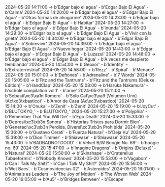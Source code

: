 2024-05-20 14:11:00 -> b'Edgar bajo el agua' - b'Edgar Bajo El Agua' - b'Calma'
2024-05-20 14:20:00 -> b'Edgar bajo el agua' - b'Edgar Bajo El Agua' - b'Otras formas de ahogarme'
2024-05-20 14:23:00 -> b'Edgar bajo el agua' - b'Edgar Bajo El Agua' - b'Habitar'
2024-05-20 14:27:00 -> b'Edgar bajo el agua' - b'Edgar Bajo El Agua' - b'Inunda'
2024-05-20 14:29:00 -> b'Edgar bajo el agua' - b'Edgar Bajo El Agua' - b'Vivir con la grieta'
2024-05-20 14:34:00 -> b'Edgar bajo el agua' - b'Edgar Bajo El Agua' - b'Sobrevivir'
2024-05-20 14:39:00 -> b'Edgar bajo el agua' - b'Edgar Bajo El Agua' - b'Nuevo hogar'
2024-05-20 14:43:00 -> b'Edgar bajo el agua' - b'Edgar Bajo El Agua' - b'Luzazul'
2024-05-20 14:48:00 -> b'Edgar bajo el agua' - b'Edgar Bajo El Agua' - b'A veces me despierto temblando'
2024-05-20 14:54:00 -> b'Geoxor' - b'Identity' - b'Extraterrestrial'
2024-05-20 14:58:00 -> b'Rezz' - b'Spiral' - b'Menace'
2024-05-20 15:01:00 -> b'Deftones' - b'Adrenaline' - b'7 Words'
2024-05-20 15:05:00 -> b'Fitz and the Tantrums' - b'Fitz and the Tantrums (Deluxe Edition)' - b'HandClap'
2024-05-20 15:08:00 -> b'Haruka Nakamura' - b'schole compilation vol.1' - b'arne'
2024-05-20 15:11:00 -> b'Sebasti\xc3\xa1n Romero' - b'Solo Caf\xc3\xa9 (Volumen Uno) (Ac\xc3\xbastico)' - b'Amor de Casa (Ac\xc3\xbastico)'
2024-05-20 15:14:00 -> b'Onuka' - b'Zenit' - b'Zenit'
2024-05-20 15:19:00 -> b'JoyCut' - b'BLUTOKYO_' - b'BLUTOKYO_'
2024-05-20 15:27:00 -> b'Polyphia' - b'Remember That You Will Die' - b'Ego Death'
2024-05-20 15:33:00 -> b'Depresi\xc3\xb3n Sonora' - b'Historias Tristes para Dormir Bien' - b'Generaci\xc3\xb3n Perdida, Diversi\xc3\xb3n Prohibida'
2024-05-20 15:36:00 -> b'Gustavo Cerati' - b'Fuerza Natural' - b'Deja Vu'
2024-05-20 15:39:00 -> b'Dion Timmer' - b'Shiawase' - b'Shiawase'
2024-05-20 15:43:00 -> b'BADBADNOTGOOD' - b'Velvet B/W Boogie No. 69' - b'boogie no. 69'
2024-05-20 15:47:00 -> b'Imagine Dragons' - b'Origins (Deluxe)' - b'Natural'
2024-05-20 15:50:00 -> b'Skinshape' - b'Craterellus Tubaeformis' - b'Nobody Knows'
2024-05-20 15:53:00 -> b'Vagabon' - b'Can I Talk My Shit?' - b'Can I Talk My Shit?'
2024-05-20 15:56:00 -> b'Wet Baes' - b'Cosmovidencias 02' - b'Asteroides'
2024-05-20 16:01:00 -> b'Animals as Leaders' - b'The Joy of Motion' - b'The Woven Web'
2024-05-20 16:05:00 -> b'Au5' - b'Bridges Between' - b'Escape'
